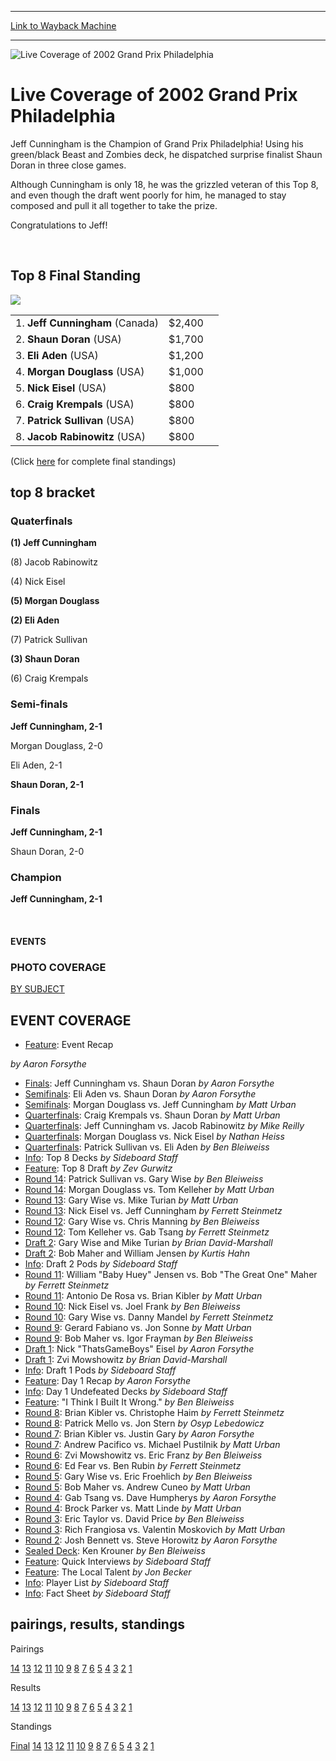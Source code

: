 
---
[Link to Wayback Machine](https://web.archive.org/web/20151206001638/http://magic.wizards.com/en/events/coverage/gpphi02)

[_metadata_:description]:- "Jeff Cunningham is the Champion of Grand Prix Philadelphia! Using his green/black Beast and Zombies deck, he dispatched surprise finalist Shaun Doran in three close games. Although Cunningham is only 18, he was the grizzled veteran of this Top 8, and even though the draft went poorly for him, he managed to stay composed and pull it all together to take the prize. Congratulations to Jeff!  "
[_metadata_:generator]:- "Drupal 7 (http://drupal.org)"
[_metadata_:node]:- "784176"
[_metadata_:source]:- "div-block-system-main"
[_metadata_:title]:- "Live Coverage of 2002 Grand Prix Philadelphia"
[_metadata_:wayback_capture_timestamp]:- "2015-12-06 00:16:38"
[_metadata_:wayback_raw_url]:- "https://web.archive.org/web/20151206001638id_/http://magic.wizards.com/en/events/coverage/gpphi02"
[_metadata_:wayback_url]:- "http://magic.wizards.com/en/events/coverage/gpphi02"
---







![Live Coverage of 2002 Grand Prix Philadelphia](https://media.magic.wizards.com/images/banner/large_1.jpg)





Live Coverage of 2002 Grand Prix Philadelphia
=============================================












Jeff Cunningham is the Champion of Grand Prix Philadelphia! Using his green/black Beast and Zombies deck, he dispatched surprise finalist Shaun Doran in three close games.


Although Cunningham is only 18, he was the grizzled veteran of this Top 8, and even though the draft went poorly for him, he managed to stay composed and pull it all together to take the prize.


Congratulations to Jeff!


 



Top 8 Final Standing
--------------------


![](https://media.magic.wizards.com/image_legacy_migration/sideboard/images/gpphi02/a836.jpg)


|  |  |  |
| --- | --- | --- |
| 1. **Jeff Cunningham** (Canada) | $2,400 |
| 2. **Shaun Doran** (USA) | $1,700 |
| 3. **Eli Aden** (USA) | $1,200 |
| 4. **Morgan Douglass** (USA) | $1,000 |
| 5. **Nick Eisel** (USA) | $800 |
| 6. **Craig Krempals** (USA) | $800 |
| 7. **Patrick Sullivan** (USA) | $800 |
| 8. **Jacob Rabinowitz** (USA) | $800 |


(Click [here](/en/articles/archive/event-coverage/2002-grand-prix-philadelphia-final-standings-2002-10-27) for complete final standings)


top 8 bracket
-------------





### Quaterfinals





**(1) Jeff Cunningham**




(8) Jacob Rabinowitz






(4) Nick Eisel




**(5) Morgan Douglass**






**(2) Eli Aden**




(7) Patrick Sullivan






**(3) Shaun Doran**




(6) Craig Krempals







### Semi-finals





**Jeff Cunningham, 2-1**




Morgan Douglass, 2-0






Eli Aden, 2-1




**Shaun Doran, 2-1**







### Finals





**Jeff Cunningham, 2-1**




Shaun Doran, 2-0







### Champion





**Jeff Cunningham, 2-1**








 







#### EVENTS


### PHOTO COVERAGE


[BY SUBJECT](/en/articles/archive/event-coverage/2002-grand-prix-philadelphia-photo-coverage-2002-10-24)









EVENT COVERAGE
--------------



* [Feature](/en/articles/archive/event-coverage/2002-grand-prix-philadelphia-recap-2002-10-29): Event Recap

 *by Aaron Forsythe*
* [Finals](/en/articles/archive/event-coverage/finals-jeff-cunningham-vs-shaun-doran-2002-10-27): Jeff Cunningham vs. Shaun Doran
 *by Aaron Forsythe*
* [Semifinals](/en/articles/archive/event-coverage/semifinals-eli-aden-vs-shaun-doran-2002-10-29): Eli Aden vs. Shaun Doran
 *by Aaron Forsythe*
* [Semifinals](/en/articles/archive/event-coverage/semfinals-morgan-douglass-vs-jeff-cunningham-2002-10-27): Morgan Douglass vs. Jeff Cunningham
 *by Matt Urban*
* [Quarterfinals](/en/articles/archive/event-coverage/quarterfinals-craig-krempals-vs-shaun-doran-2002-10-30): Craig Krempals vs. Shaun Doran
 *by Matt Urban*
* [Quarterfinals](/en/articles/archive/event-coverage/quarterfinals-jeff-cunningham-vs-jacob-rabinowitz-2002-10-27): Jeff Cunningham vs. Jacob Rabinowitz
 *by Mike Reilly*
* [Quarterfinals](/en/articles/archive/event-coverage/quarterfinals-morgan-douglass-vs-nick-eisel-2002-10-27): Morgan Douglass vs. Nick Eisel
 *by Nathan Heiss*
* [Quarterfinals](/en/articles/archive/event-coverage/quarterfinals-patrick-sullivan-vs-eli-aden-2002-10-27): Patrick Sullivan vs. Eli Aden
 *by Ben Bleiweiss*
* [Info](/en/articles/archive/event-coverage/top-8-decks-2002-10-27): Top 8 Decks
 *by Sideboard Staff*
* [Feature](/en/articles/archive/event-coverage/2002-grand-prix-philadelphia-top-8-draft-2002-10-27): Top 8 Draft
 *by Zev Gurwitz*
* [Round 14](/en/articles/archive/event-coverage/round-14-patrick-sullivan-vs-gary-wise-2002-10-27): Patrick Sullivan vs. Gary Wise
 *by Ben Bleiweiss*
* [Round 14](/en/articles/archive/event-coverage/round-14-morgan-douglass-vs-tom-kelleher-2002-10-27): Morgan Douglass vs. Tom Kelleher
 *by Matt Urban*
* [Round 13](/en/articles/archive/event-coverage/round-13-gary-wise-vs-mike-turian-2002-10-27): Gary Wise vs. Mike Turian
 *by Matt Urban*
* [Round 13](/en/articles/archive/event-coverage/round-13-nick-eisel-vs-jeff-cunningham-2002-10-27): Nick Eisel vs. Jeff Cunningham
 *by Ferrett Steinmetz*
* [Round 12](/en/articles/archive/event-coverage/round-12-gary-wise-vs-chris-manning-2002-10-27): Gary Wise vs. Chris Manning
 *by Ben Bleiweiss*
* [Round 12](/en/articles/archive/event-coverage/round-12-tom-kelleher-vs-gab-tsang-2002-10-27): Tom Kelleher vs. Gab Tsang
 *by Ferrett Steinmetz*
* [Draft 2](/en/articles/archive/event-coverage/draft-2-gary-wise-and-mike-turian-2002-10-27): Gary Wise and Mike Turian
 *by Brian David-Marshall*
* [Draft 2](/en/articles/archive/event-coverage/draft-2-bob-maher-and-william-jensen-2002-10-27): Bob Maher and William Jensen
 *by Kurtis Hahn*
* [Info](/en/articles/archive/event-coverage/draft-2-pods-2002-10-27): Draft 2 Pods
 *by Sideboard Staff*
* [Round 11](/en/articles/archive/event-coverage/round-11-william-baby-huey-jensen-vs-bob-great-one-maher-2002-10-27): William "Baby Huey" Jensen vs. Bob "The Great One" Maher
 *by Ferrett Steinmetz*
* [Round 11](/en/articles/archive/event-coverage/round-11-antonio-de-rosa-vs-brian-kibler-2002-10-27): Antonio De Rosa vs. Brian Kibler
 *by Matt Urban*
* [Round 10](/en/articles/archive/event-coverage/round-10-nick-eisel-vs-joel-frank-2002-10-27): Nick Eisel vs. Joel Frank
 *by Ben Bleiweiss*
* [Round 10](/en/articles/archive/event-coverage/round-10-gary-wise-vs-danny-mandel-2002-10-27): Gary Wise vs. Danny Mandel
 *by Ferrett Steinmetz*
* [Round 9](/en/articles/archive/event-coverage/round-9-gerard-fabiano-vs-jon-sonne-2002-10-27): Gerard Fabiano vs. Jon Sonne
 *by Matt Urban*
* [Round 9](/en/articles/archive/event-coverage/round-9-bob-maher-vs-igor-frayman-2002-10-27): Bob Maher vs. Igor Frayman
 *by Ben Bleiweiss*
* [Draft 1](/en/articles/archive/event-coverage/draft-1-nick-thatsgameboys-eisel-2002-10-27): Nick "ThatsGameBoys" Eisel
 *by Aaron Forsythe*
* [Draft 1](/en/articles/archive/event-coverage/draft-1-zvi-mowshowitz-2002-10-27): Zvi Mowshowitz
 *by Brian David-Marshall*
* [Info](/en/articles/archive/event-coverage/draft-1-pods-2002-10-27): Draft 1 Pods
 *by Sideboard Staff*
* [Feature](/en/articles/archive/event-coverage/day-1-recap-2002-10-26): Day 1 Recap
 *by Aaron Forsythe*
* [Info](/en/articles/archive/event-coverage/day-1-undefeated-decks-2002-10-27): Day 1 Undefeated Decks
 *by Sideboard Staff*
* [Feature](/en/articles/archive/event-coverage/i-think-i-built-it-wrong-2002-10-26): "I Think I Built It Wrong."
 *by Ben Bleiweiss*
* [Round 8](/en/articles/archive/event-coverage/round-8-brian-kibler-vs-christophe-haim-2002-10-26): Brian Kibler vs. Christophe Haim
 *by Ferrett Steinmetz*
* [Round 8](/en/articles/archive/event-coverage/round-8-patrick-mello-vs-jon-stern-2002-10-26): Patrick Mello vs. Jon Stern
 *by Osyp Lebedowicz*
* [Round 7](/en/articles/archive/event-coverage/round-7-brian-kibler-vs-justin-gary-2002-10-27): Brian Kibler vs. Justin Gary
 *by Aaron Forsythe*
* [Round 7](/en/articles/archive/event-coverage/round-7-andrew-pacifico-vs-michael-mikey-p-pustilnik-2002-10-26): Andrew Pacifico vs. Michael Pustilnik
 *by Matt Urban*
* [Round 6](/en/articles/archive/event-coverage/round-6-zvi-mowshowitz-vs-eric-franz-2002-10-26): Zvi Mowshowitz vs. Eric Franz
 *by Ben Bleiweiss*
* [Round 6](/en/articles/archive/event-coverage/round-6-ed-fear-vs-ben-rubin-2002-10-26): Ed Fear vs. Ben Rubin
 *by Ferrett Steinmetz*
* [Round 5](/en/articles/archive/event-coverage/round-5-gary-wise-vs-eric-froehlich-2002-10-26): Gary Wise vs. Eric Froehlich
 *by Ben Bleiweiss*
* [Round 5](/en/articles/archive/event-coverage/round-5-bob-maher-vs-andrew-cuneo-2002-10-26): Bob Maher vs. Andrew Cuneo
 *by Matt Urban*
* [Round 4](/en/articles/archive/event-coverage/round-4-gab-tsang-vs-dave-humpherys-2002-10-27): Gab Tsang vs. Dave Humpherys
 *by Aaron Forsythe*
* [Round 4](/en/articles/archive/event-coverage/round-4-brock-parker-vs-matt-linde-2002-10-26): Brock Parker vs. Matt Linde
 *by Matt Urban*
* [Round 3](/en/articles/archive/event-coverage/round-3-dave-price-vs-eric-taylor-2002-10-26): Eric Taylor vs. David Price
 *by Ben Bleiweiss*
* [Round 3](/en/articles/archive/event-coverage/round-3-rich-frangiosa-vs-valentin-moskovich-2002-10-26): Rich Frangiosa vs. Valentin Moskovich
 *by Matt Urban*
* [Round 2](/en/articles/archive/event-coverage/round-2-josh-bennett-vs-steve-horowitz-2002-10-26): Josh Bennett vs. Steve Horowitz
 *by Aaron Forsythe*
* [Sealed Deck](/en/articles/archive/event-coverage/sealed-deck-ken-krouner-2002-10-26): Ken Krouner
 *by Ben Bleiweiss*
* [Feature](/en/articles/archive/event-coverage/quick-interviews-2002-10-26): Quick Interviews
 *by Sideboard Staff*
* [Feature](/en/articles/archive/event-coverage/local-talent-2002-10-26): The Local Talent
 *by Jon Becker*
* [Info](/en/articles/archive/event-coverage/2002-grand-prix-philadelphia-player-list-2002-10-26): Player List
 *by Sideboard Staff*
* [Info](/en/articles/archive/feature/grand-prix-philadelphia-2002-07-16): Fact Sheet
 *by Sideboard Staff*



pairings, results, standings
----------------------------





Pairings


[14](http://archive.wizards.com//default.asp?x=sideboard/gpphi02/pair14) [13](http://archive.wizards.com//default.asp?x=sideboard/gpphi02/pair13) [12](http://archive.wizards.com//default.asp?x=sideboard/gpphi02/pair12) [11](http://archive.wizards.com//default.asp?x=sideboard/gpphi02/pair11) [10](http://archive.wizards.com//default.asp?x=sideboard/gpphi02/pair10) [9](http://archive.wizards.com//default.asp?x=sideboard/gpphi02/pair9) [8](http://archive.wizards.com//default.asp?x=sideboard/gpphi02/pair8) [7](http://archive.wizards.com//default.asp?x=sideboard/gpphi02/pair7) [6](http://archive.wizards.com//default.asp?x=sideboard/gpphi02/pair6) [5](http://archive.wizards.com//default.asp?x=sideboard/gpphi02/pair5) [4](http://archive.wizards.com//default.asp?x=sideboard/gpphi02/pair4) [3](http://archive.wizards.com//default.asp?x=sideboard/gpphi02/pair3) [2](http://archive.wizards.com//default.asp?x=sideboard/gpphi02/pair2) [1](http://archive.wizards.com//default.asp?x=sideboard/gpphi02/pair1)




Results


[14](http://archive.wizards.com//default.asp?x=sideboard/gpphi02/res14) [13](http://archive.wizards.com//default.asp?x=sideboard/gpphi02/res13) [12](http://archive.wizards.com//default.asp?x=sideboard/gpphi02/res12) [11](http://archive.wizards.com//default.asp?x=sideboard/gpphi02/res11) [10](http://archive.wizards.com//default.asp?x=sideboard/gpphi02/res10) [9](http://archive.wizards.com//default.asp?x=sideboard/gpphi02/res9) [8](http://archive.wizards.com//default.asp?x=sideboard/gpphi02/res8) [7](http://archive.wizards.com//default.asp?x=sideboard/gpphi02/res7) [6](http://archive.wizards.com//default.asp?x=sideboard/gpphi02/res6) [5](http://archive.wizards.com//default.asp?x=sideboard/gpphi02/res5) [4](http://archive.wizards.com//default.asp?x=sideboard/gpphi02/res4) [3](http://archive.wizards.com//default.asp?x=sideboard/gpphi02/res3) [2](http://archive.wizards.com//default.asp?x=sideboard/gpphi02/res2) [1](http://archive.wizards.com//default.asp?x=sideboard/gpphi02/res1)




Standings


[Final](http://archive.wizards.com//default.asp?x=sideboard/gpphi02/finstand) [14](http://archive.wizards.com//default.asp?x=sideboard/gpphi02/stand14) [13](http://archive.wizards.com//default.asp?x=sideboard/gpphi02/stand13) [12](http://archive.wizards.com//default.asp?x=sideboard/gpphi02/stand12) [11](http://archive.wizards.com//default.asp?x=sideboard/gpphi02/stand11) [10](http://archive.wizards.com//default.asp?x=sideboard/gpphi02/stand10) [9](http://archive.wizards.com//default.asp?x=sideboard/gpphi02/stand9) [8](http://archive.wizards.com//default.asp?x=sideboard/gpphi02/stand8) [7](http://archive.wizards.com//default.asp?x=sideboard/gpphi02/stand7) [6](http://archive.wizards.com//default.asp?x=sideboard/gpphi02/stand6) [5](http://archive.wizards.com//default.asp?x=sideboard/gpphi02/stand5) [4](http://archive.wizards.com//default.asp?x=sideboard/gpphi02/stand4) [3](http://archive.wizards.com//default.asp?x=sideboard/gpphi02/stand3) [2](http://archive.wizards.com//default.asp?x=sideboard/gpphi02/stand2) [1](http://archive.wizards.com//default.asp?x=sideboard/gpphi02/stand1)





 

